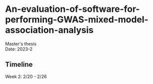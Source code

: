 # An-evaluation-of-software-for-performing-GWAS-mixed-model-association-analysis
Master's thesis   
Date: 2023-2   
   
      
## Timeline
Week 2: 2/20 - 2/26
